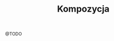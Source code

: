 ﻿---
title: "Kompozycja"
description: "Wyjaśnienie czym jest kompozycja i jak dodawać utwory."
weight: 80
---
@TODO 